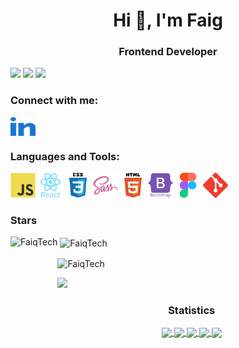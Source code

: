 <h1 align="center">Hi 👋, I'm Faig</h1>
<h3 align="center">Frontend Developer</h3>
<div> <a href="https://github.com/https://github.com/FaiqTech" target="_blank"><img src="https://img.shields.io/badge/GitHub-100000?style=for-the-badge&logo=github&logoColor=white" target="_blank"></a> <a href="https://www.linkedin.com/in/https://www.linkedin.com/in/faiq-hesenov/" target="_blank"><img src="https://img.shields.io/badge/LinkedIn-0077B5?style=for-the-badge&logo=linkedin&logoColor=white" target="_blank"></a>
<a href="https://github.com/FaiqTech" target="_blank"><img src="https://img.shields.io/badge/GitHub-100000?style=for-the-badge&logo=github&logoColor=white" target="_blank"></a>
</div><h3 align="left">Connect with me:</h3>
<p align="left">
<a href="https://linkedin.com/in/https://www.linkedin.com/in/faiq-hesenov/" target="blank"><img align="center" src="https://raw.githubusercontent.com/teamedwardforever/Readme-Generator/71f25dd8b98329b168142a6b782a107b75eab178/svg/Social/linked-in-alt.svg" alt="https://www.linkedin.com/in/faiq-hesenov/" height="30" width="40" /></a></p>

<h3 align="left">Languages and Tools:</h3>
<p align="left">
<img src="https://raw.githubusercontent.com/teamedwardforever/Readme-Generator/71f25dd8b98329b168142a6b782a107b75eab178/svg/Skills/Languages/javascript-original.svg" alt="Javascript" width="40" height="40"/>
<img src="https://raw.githubusercontent.com/teamedwardforever/Readme-Generator/71f25dd8b98329b168142a6b782a107b75eab178/svg/Skills/Frontend/react-original-wordmark.svg" alt="React" width="40" height="40"/>
<img src="https://raw.githubusercontent.com/teamedwardforever/Readme-Generator/71f25dd8b98329b168142a6b782a107b75eab178/svg/Skills/Frontend/css3-original-wordmark.svg" alt="Css" width="40" height="40"/>
<img src="https://raw.githubusercontent.com/teamedwardforever/Readme-Generator/71f25dd8b98329b168142a6b782a107b75eab178/svg/Skills/Frontend/sass-original.svg" alt="Sass" width="40" height="40"/>
<img src="https://raw.githubusercontent.com/teamedwardforever/Readme-Generator/71f25dd8b98329b168142a6b782a107b75eab178/svg/Skills/Frontend/html5-original-wordmark.svg" alt="HTML" width="40" height="40"/>
<img src="https://raw.githubusercontent.com/teamedwardforever/Readme-Generator/71f25dd8b98329b168142a6b782a107b75eab178/svg/Skills/Frontend/bootstrap-plain-wordmark.svg" alt="Bootstrap" width="40" height="40"/>
<img src="https://raw.githubusercontent.com/teamedwardforever/Readme-Generator/71f25dd8b98329b168142a6b782a107b75eab178/svg/Skills/Software/figma-icon.svg" alt="Figma" width="40" height="40"/>
<img src="https://raw.githubusercontent.com/teamedwardforever/Readme-Generator/71f25dd8b98329b168142a6b782a107b75eab178/svg/Skills/Other/git-scm-icon.svg" alt="Git" width="40" height="40"/>
</p>

<h3 align="left">Stars</h3>
<img align="left" height="180em" src="https://github-readme-stats.vercel.app/api/top-langs/?username=FaiqTech&layout=compact&theme=neon" alt=FaiqTech />

<p>&nbsp;<img align="center" height="180em" src="https://github-readme-stats.vercel.app/api?username=FaiqTech&show_icons=true&locale=en&theme=neon" alt="FaiqTech" /></p>

<p><img align="center" height="180em" src="https://github-readme-streak-stats.herokuapp.com/?user=FaiqTech&theme=neon" alt="FaiqTech" /></p>

<img src="https://user-images.githubusercontent.com/73097560/115834477-dbab4500-a447-11eb-908a-139a6edaec5c.gif"><h3 align="center">Statistics</h3>
<div align="center">
<a href="https://github.com/FaiqTech">
<img align="center" src="http://github-profile-summary-cards.vercel.app/api/cards/stats?username=FaiqTech&theme=2077" height="180em" />
<img align="center" src="http://github-profile-summary-cards.vercel.app/api/cards/most-commit-language?username=FaiqTech&theme=2077" height="180em" />
<img align="center" src="http://github-profile-summary-cards.vercel.app/api/cards/repos-per-language?username=FaiqTech&theme=2077" height="180em" />
<img align="center" src="http://github-profile-summary-cards.vercel.app/api/cards/productive-time?username=FaiqTech&theme=2077" height="180em" />
<img align="center" src="http://github-profile-summary-cards.vercel.app/api/cards/profile-details?username=FaiqTech&theme=rose_pine" height="180em" />
</div>
